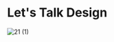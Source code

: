 # Let's Talk Design 

![21 (1)](https://github.com/swap019/Mindflow/assets/104732379/de7c51ec-7181-4f81-9078-5cdfdb202312)
